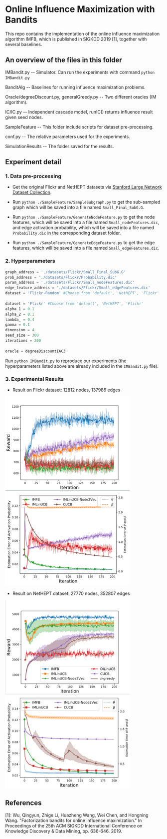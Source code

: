 # Online Influence Maximization with Bandits

This repo contains the implementation of the online influence maximization algorithm IMFB, which is published in SIGKDD 2019 [1], together with several baselines.


## An overview of the files in this folder
IMBandit.py -- Simulator. Can run the experiments with command ```python IMBandit.py``` 

BanditAlg -- Baselines for running influence maximization problems.

Oracle/degreeDiscount.py, generalGreedy.py -- Two different oracles (IM algorithm).

IC/IC.py -- Independent cascade model, runIC() returns influence result given seed nodes.

SampleFeature -- This folder include scripts for dataset pre-processing.

conf.py -- The relative parameters used for the experiments. 

SimulationResults -- The folder saved for the results. 

## Experiment detail

### 1. Data pre-processing

- Get the original Flickr and NetHEPT datasets via [Stanford Large Network Dataset Collection](https://snap.stanford.edu/data/).

- Run `python ./SampleFeature/SampleSubgraph.py` to get the sub-sampled graph which will be saved into a file named `Small_Final_SubG.G`.

- Run `python ./SampleFeature/GenerateNodeFeature.py` to get the node features, which will be saved into a file named `Small_nodeFeatures.dic`, and edge activation probability, which will be saved into a file named `Probability.dic` in the corresponding dataset folder.

- Run  `python ./SampleFeature/GenerateEdgeFeature.py` to get the edge features, which will be saved into a file named `Small_edgeFeatures.dic`.


### 2. Hyperparameters

```python
graph_address = './datasets/Flickr/Small_Final_SubG.G'
prob_address = './datasets/Flickr/Probability.dic'
param_address = './datasets/Flickr/Small_nodeFeatures.dic'
edge_feature_address = './datasets/Flickr/Small_edgeFeatures.dic'
dataset = 'Flickr-Random' #Choose from 'default', 'NetHEPT', 'Flickr'

dataset = 'Flickr' #Choose from 'default', 'NetHEPT', 'Flickr'
alpha_1 = 0.1
alpha_2 = 0.1
lambda_ = 0.4
gamma = 0.1
dimension = 4
seed_size = 300
iterations = 200

oracle = degreeDiscountIAC3
```
Run `python IMBandit.py` to reproduce our experiments (the hyperparameters listed above are already included in the `IMBandit.py` file).

### 3. Experimental Results
- Result on Flickr dataset: 12812 nodes, 137986 edges

<p float="left">
<img src="./SimulationResults/AvgReward_Flickr.png" alt="alt text" width="400" height="300">
<img src="./SimulationResults/loss_Flickr.png" alt="alt text" width="400" height="300">
</p>


- Result on NetHEPT dataset: 27770 nodes, 352807 edges

<p float="left">
<img src="./SimulationResults/AvgReward_NetHEPT.png" alt="alt text" width="400" height="300">
<img src="./SimulationResults/loss_NetHEPT.png" alt="alt text" width="400" height="300">
</p>



## References
[1]: Wu, Qingyun, Zhige Li, Huazheng Wang, Wei Chen, and Hongning Wang. "Factorization bandits for online influence maximization." In Proceedings of the 25th ACM SIGKDD International Conference on Knowledge Discovery & Data Mining, pp. 636-646. 2019.
